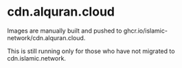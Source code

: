 # cdn.alquran.cloud

Images are manually built and pushed to ghcr.io/islamic-network/cdn.alquran.cloud.

This is still running only for those who have not migrated to cdn.islamic.network.
